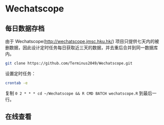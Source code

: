 # Wechatscope

## 每日数据存档

由于 Wechatscope(<http://wechatscope.jmsc.hku.hk/>) 项目只提供七天内的被删数据，因此设计定时任务每日获取近三天的数据，并去重后合并到同一数据库内。

```bash
git clone https://github.com/Terminus2049/Wechatscope.git
```

设置定时任务：

```bash
crontab -e
```

复制 `0 2 * * * cd ~/Wechatscope && R CMD BATCH wechatscope.R` 到最后一行。

## 在线查看
